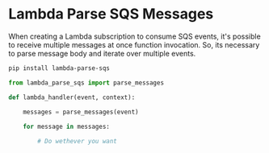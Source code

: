 # Lambda Parse SQS Messages

When creating a Lambda subscription to consume SQS events, it's possible to receive multiple messages at once function invocation. So, its necessary to parse message body and iterate over multiple events. 

```bash
pip install lambda-parse-sqs
```

```python
from lambda_parse_sqs import parse_messages

def lambda_handler(event, context):

    messages = parse_messages(event)
    
    for message in messages:

        # Do wethever you want

```